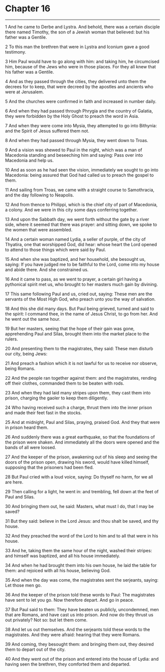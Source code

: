 # Chapter 16

***

1 And he came to Derbe and Lystra. And behold, there was a certain disciple there named Timothy, the son of a Jewish woman that believed: but his father was a Gentile.

2 To this man the brethren that were in Lystra and Iconium gave a good testimony.

3 Him Paul would have to go along with him: and taking him, he circumcised him, because of the Jews who were in those places. For they all knew that his father was a Gentile.

4 And as they passed through the cities, they delivered unto them the decrees for to keep, that were decreed by the apostles and ancients who were at Jerusalem.

5 And the churches were confirmed in faith and increased in number daily.

6 And when they had passed through Phrygia and the country of Galatia, they were forbidden by the Holy Ghost to preach the word in Asia.

7 And when they were come into Mysia, they attempted to go into Bithynia: and the Spirit of Jesus suffered them not.

8 And when they had passed through Mysia, they went down to Troas.

9 And a vision was shewed to Paul in the night, which was a man of Macedonia standing and beseeching him and saying: Pass over into Macedonia and help us.

10 And as soon as he had seen the vision, immediately we sought to go into Macedonia: being assured that God had called us to preach the gospel to them.

11 And sailing from Troas, we came with a straight course to Samothracia, and the day following to Neapolis.

12 And from thence to Philippi, which is the chief city of part of Macedonia, a colony. And we were in this city some days conferring together.

13 And upon the Sabbath day, we went forth without the gate by a river side, where it seemed that there was prayer: and sitting down, we spoke to the women that were assembled.

14 And a certain woman named Lydia, a seller of purple, of the city of Thyatira, one that worshipped God, did hear: whose heart the Lord opened to attend to those things which were said by Paul.

15 And when she was baptized, and her household, she besought us, saying: If you have judged me to be faithful to the Lord, come into my house and abide there. And she constrained us.

16 And it came to pass, as we went to prayer, a certain girl having a pythonical spirit met us, who brought to her masters much gain by divining.

17 This same following Paul and us, cried out, saying: These men are the servants of the Most High God, who preach unto you the way of salvation.

18 And this she did many days. But Paul being grieved, turned and said to the spirit: I command thee, in the name of Jesus Christ, to go from her. And he went out the same hour.

19 But her masters, seeing that the hope of their gain was gone, apprehending Paul and Silas, brought them into the market place to the rulers.

20 And presenting them to the magistrates, they said: These men disturb our city, being Jews:

21 And preach a fashion which it is not lawful for us to receive nor observe, being Romans.

22 And the people ran together against them: and the magistrates, rending off their clothes, commanded them to be beaten with rods.

23 And when they had laid many stripes upon them, they cast them into prison, charging the gaoler to keep them diligently.

24 Who having received such a charge, thrust them into the inner prison and made their feet fast in the stocks.

25 And at midnight, Paul and Silas, praying, praised God. And they that were in prison heard them.

26 And suddenly there was a great earthquake, so that the foundations of the prison were shaken. And immediately all the doors were opened and the bands of all were loosed.

27 And the keeper of the prison, awakening out of his sleep and seeing the doors of the prison open, drawing his sword, would have killed himself, supposing that the prisoners had been fled.

28 But Paul cried with a loud voice, saying: Do thyself no harm, for we all are here.

29 Then calling for a light, he went in: and trembling, fell down at the feet of Paul and Silas.

30 And bringing them out, he said: Masters, what must I do, that I may be saved?

31 But they said: believe in the Lord Jesus: and thou shalt be saved, and thy house.

32 And they preached the word of the Lord to him and to all that were in his house.

33 And he, taking them the same hour of the night, washed their stripes: and himself was baptized, and all his house immediately.

34 And when he had brought them into his own house, he laid the table for them: and rejoiced with all his house, believing God.

35 And when the day was come, the magistrates sent the serjeants, saying: Let those men go.

36 And the keeper of the prison told these words to Paul: The magistrates have sent to let you go. Now therefore depart. And go in peace.

37 But Paul said to them: They have beaten us publicly, uncondemned, men that are Romans, and have cast us into prison. And now do they thrust us out privately? Not so: but let them come.

38 And let us out themselves. And the serjeants told these words to the magistrates. And they were afraid: hearing that they were Romans.

39 And coming, they besought them: and bringing them out, they desired them to depart out of the city.

40 And they went out of the prison and entered into the house of Lydia: and having seen the brethren, they comforted them and departed.

